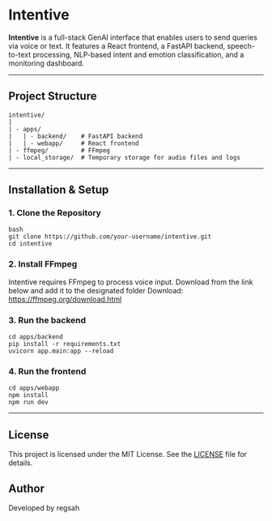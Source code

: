 # Intentive

**Intentive** is a full-stack GenAI interface that enables users to send queries via voice or text. It features a React frontend, a FastAPI backend, speech-to-text processing, NLP-based intent and emotion classification, and a monitoring dashboard.

---

## Project Structure
```
intentive/
|
| - apps/
|   | - backend/    # FastAPI backend
|   | - webapp/     # React frontend
| - ffmpeg/         # FFmpeg
| - local_storage/  # Temporary storage for audio files and logs
```

---

## Installation & Setup

### 1. Clone the Repository
```
bash
git clone https://github.com/your-username/intentive.git
cd intentive
```

### 2. Install FFmpeg
Intentive requires FFmpeg to process voice input. Download from the link below and add it to the designated folder
Download: https://ffmpeg.org/download.html

### 3. Run the backend
```
cd apps/backend
pip install -r requirements.txt
uvicorn app.main:app --reload
```

### 4. Run the frontend
```
cd apps/webapp
npm install
npm run dev
```

---

## License

This project is licensed under the MIT License. See the [LICENSE](LICENSE) file for details.

## Author
Developed by regsah

